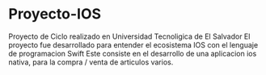 # Proyecto-IOS
Proyecto de Ciclo realizado en Universidad Tecnoligica de El Salvador 
El proyecto fue desarrollado para entender el ecosistema IOS con el lenguaje de programacion Swift 
Este consiste en el desarrollo de una aplicacion ios nativa, para la compra / venta de articulos varios.
